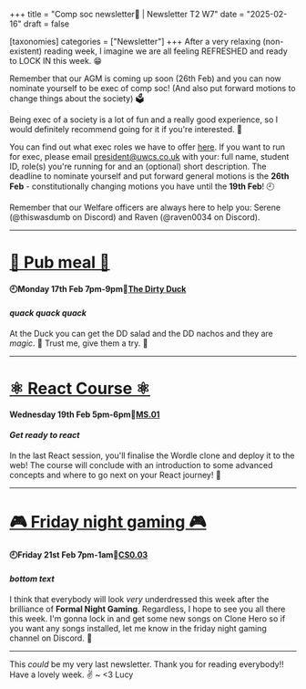 +++
title = "Comp soc newsletter👾 | Newsletter T2 W7"
date = "2025-02-16"
draft = false

[taxonomies]
categories = ["Newsletter"]
+++
After a very relaxing (non-existent) reading week, I imagine we are all feeling REFRESHED and ready to LOCK IN this week. 😁

Remember that our AGM is coming up soon (26th Feb) and you can now nominate yourself to be exec of comp soc! (And also put forward motions to change things about the society) 🗳️

Being exec of a society is a lot of fun and a really good experience, so I would definitely recommend going for it if you're interested. 💜

You can find out what exec roles we have to offer [here](https://www.instagram.com/share/p/BAFEItMuEK). If you want to run for exec, please email president@uwcs.co.uk with your: full name, student ID, role(s) you're running for and an (optional) short description. The deadline to nominate yourself and put forward general motions is the **26th Feb** - constitutionally changing motions you have until the **19th Feb**! 🕘

Remember that our Welfare officers are always here to help you: Serene (@thiswasdumb on Discord) and Raven (@raven0034 on Discord).

--------------------------------------------------------------------------
# [🍔 Pub meal 🍔](https://uwcs.co.uk/events/t2/repeat/pub-duck/)

#### 🕘Monday 17th Feb 7pm-9pm📍[The Dirty Duck](https://campus.warwick.ac.uk/search/623c889c421e6f5928c0d39a?projectId=warwick)
#### *quack quack quack*

At the Duck you can get the DD salad and the DD nachos and they are *magic*. 🥗 Trust me, give them a try. 🙌

--------------------------------------------------------------------------
# [⚛️ React Course ⚛️](https://uwcs.co.uk/events/t2/repeat/react/)

#### Wednesday 19th Feb 5pm-6pm📍[MS.01](https://campus.warwick.ac.uk/search/623c88f9421e6f5928c0e669?projectId=warwick)
#### *Get ready to react*

In the last React session, you'll finalise the Wordle clone and deploy it to the web! The course will conclude with an introduction to some advanced concepts and where to go next on your React journey! 🚀

--------------------------------------------------------------------------
# [🎮 Friday night gaming 🎮](https://uwcs.co.uk/events/t2/repeat/fng/)

#### 🕘Friday 21st Feb 7pm-1am📍[CS0.03](https://campus.warwick.ac.uk/search/623c888a421e6f5928c0d02a?projectId=warwick)
#### *bottom text*

I think that everybody will look *very* underdressed this week after the brilliance of **Formal Night Gaming**. Regardless, I hope to see you all there this week. I'm gonna lock in and get some new songs on Clone Hero so if you want any songs installed, let me know in the friday night gaming channel on Discord. 🎸

--------------------------------------------------------------------------

This *could* be my very last newsletter. Thank you for reading everybody!! Have a lovely week. ✌️
~ <3 Lucy


